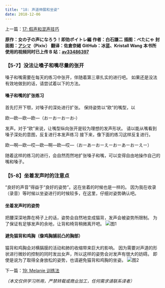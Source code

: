 ```yaml
---
title: "18: 声道伸展和坐姿"
date: 2018-12-06
---
```


上一篇：[17: 假声和混声技巧](17.md)

**原作：女の子の声になろう！即効ボイトレ編**
**作者：白石謙二**
**插图：べたにゃ**
**封面图：[アシマ](https://www.pixiv.net/users/2642047)（Pixiv）**
**翻译：佐倉奈緒**
**GitHub：冰蓝、Kristall Wang**
**本书所使用的视频同时已上传 B 站：[av33486397](https://www.bilibili.com/video/av33486397)**

### 【5-7】没法让嗓子和嘴尽量的张开

嗓子和嘴需要在每天的练习中张开，伴随着第三章扎实的进行吧。
如果还是没法有效地做到的话，请尝试着以下的方法。

#### 嗓子和嘴的扩张练习

首先打开下颚，对嗓子的深处进行扩张。
保持姿势以“欧”的嘴型，以

欧—欧—欧—欧—（おーおーおーお‐）

发声。对于“欧”来说，让嘴型纵向张开是较为理想的发声形状。
请以能从嘴看到嗓子深处的意图，反复进行本发声练习
接下来，像下面的练习这样反复进行。

欧—啊—欧—哎—欧—啊—欧—哎—（おーあーおーえーおーあーおーえー）

随着这样的练习的进行，会自然而然地扩张嗓子和嘴，可以变得自由地操作自己的嘴和嗓子。

### 【5-8】坐着发声时的注意点

“良好的声音”得益于“良好的姿势”。这在坐着的时候也是一样的。
因为我在收录（录音）等时候以坐姿进行的时候较多，在这里，仔细对姿势确认吧。

#### 坐着发声时的姿势

把腰深深地靠在椅子上的话，姿势会自然地变成猫背，发声会被姿势所限制。
为了保证有足够发声的余地，让背和椅背稍微离开吧。
![图1](/img/18/1.png)

#### 避免猫背和鸡胸（像鸡胸脯前凸的胸部）

猫背和鸡胸会对横膈膜的活动和肺的收缩带来巨大的影响。
因为需要对声道的形状进行微妙的控制的同时发出女声，所以这样的姿势会对发声有很大的妨碍。
即使是说为了取得全身放松的姿势，也请避免猫背和鸡胸的坐姿。
![图2](/img/18/2.png)

下一篇：[19: Melanie 训练法](19.md)

_（本文仅供学习所用，严禁转载或商业加工，任何需求请联系译者）_
